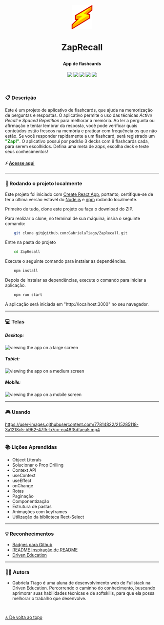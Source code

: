 <p align="center"><img src="public/favicon.ico" height="80px"/></p>

# <p align="center">ZapRecall</p>

#### <p align="center">App de flashcards</p>

<p align="center">
   <img src="https://img.shields.io/badge/React-20232A?style=for-the-badge&logo=react&logoColor=61DAFB"  height="30px"/>

   <img src="https://img.shields.io/badge/CSS3-1572B6?style=for-the-badge&logo=css3&logoColor=white"  height="30px"/>

   <img src="https://img.shields.io/badge/JavaScript-323330?style=for-the-badge&logo=javascript&logoColor=F7DF1E"  height="30px"/>

   <img src="https://img.shields.io/badge/Vercel-000000?style=for-the-badge&logo=vercel&logoColor=white"  height="30px"/>

   <img src="https://img.shields.io/badge/prettier-1A2C34?style=for-the-badge&logo=prettier&logoColor=F7BA3E"  height="30px"/>
</p>

$~$

### :clipboard: Descrição

Este é um projeto de aplicativo de flashcards, que ajuda na memorização de perguntas e respostas. O aplicativo permite o uso das técnicas _Active Recall_ e _Spaced Repetition_ para melhorar a memória. Ao ler a pergunta ou afirmação e tentar lembrar da resposta, você pode verificar quais conteúdos estão frescos na memória e praticar com frequência os que não estão. Se você responder rapidamente a um flashcard, será registrado um **<span style="color:green">"Zap!"</span>**. O aplicativo possui por padrão 3 decks com 8 flashcards cada, para serem escolhidos. Defina uma meta de _zaps_, escolha deck e teste seus conhecimentos!

#### ⚡ [Acesse aqui](https://zaprecall-gabrielatiago.vercel.app)

---

### :rocket: Rodando o projeto localmente

Este projeto foi iniciado com [Create React App](https://github.com/facebook/create-react-app), portanto, certifique-se de ter a última versão estável do [Node.js](https://nodejs.org/en/download) e [npm](https://www.npmjs.com/) rodando localmente.

Primeiro de tudo, clone este projeto ou faça o download do ZIP.

Para realizar o clone, no terminal de sua máquina, insira o seguinte comando:

```bash
    git clone git@github.com:GabrielaTiago/ZapRecall.git
```

Entre na pasta do projeto

```bash
    cd ZapRecall
```

Execute o seguinte comando para instalar as dependências.

```bash
    npm install
```

Depois de instalar as dependências, execute o comando para iniciar a aplicação.

```bash
    npm run start
```

A aplicação será iniciada em "http://localhost:3000" no seu navegador.

---

### :computer: Telas

##### Desktop:

![viewing the app on a large screen](screens/images/large-screen.gif)

##### Tablet:

![viewing the app on a medium screen](screens/images/medium-screen.gif)

##### Mobile:

![viewing the app on a mobile screen](screens/images/mobile-screen.gif)

---

### 🎮 Usando

https://user-images.githubusercontent.com/77814822/215285118-3a1218c5-b962-47f5-b7cc-ea48f8dfaea5.mp4

---

### :books: Lições Aprendidas

- Object Literals
- Solucionar o Prop Drilling
- Context API
- useContext
- useEffect
- onChange
- Rotas
- Paginação
- Componentização
- Estrutura de pastas
- Animações com keyframes
- Utilização da biblioteca Rect-Select

---

### :bulb: Reconhecimentos

- [Badges para Github](https://github.com/alexandresanlim/Badges4-README.md-Profile#-database-)
- [README Inspiração de README](https://gist.github.com/luanalessa/7f98467a5ed62d00dcbde67d4556a1e4#file-readme-md)
- [Driven Education](https://www.driven.com.br)

---

### 👩‍🦱 Autora

- Gabriela Tiago é uma aluna de desenvolvimento web de Fullstack na Driven Education. Percorrendo o caminho do conhecimento, buscando aprimorar suas habilidades técnicas e de softskills, para que ela possa melhorar o trabalho que desenvolve.

$~$

[🔝 De volta ao topo](#zaprecall)
